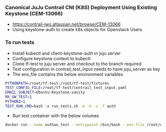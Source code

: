 ### Canonical JuJu Contrail CNI (K8S) Deployment Using Existing Keystone (CEM-13066)

* https://contrail-jws.atlassian.net/browse/CEM-13066
* Using keystone-auth to create k8s objects for Openstack Users

### To run tests
* Install kubectl and client-keystone-auth in juju server
* Configure keystone context to kubectl
* Clone tf-test to juju server and checkout to the branch required
* Test configuration in contrail_test_input needs to have juju_server as key
* The env_file contains the below environment variables
```sh
PYTHONPATH=/root/tf-test:/root/tf-test/fixtures
TEST_CONFIG_FILE=/root/tf-test/contrail_test_input.yaml
EMAIL_SUBJECT=Ubuntu-Keystone-sanity
MX_GW_TEST=1
PYTHON3=1
TEST_RUN_CMD=bash -x run_tests.sh -m -U -s -T auth
```
* Run test container with the below volumes
```sh
docker run --name nuthan_test --entrypoint /bin/bash --env-file /root/env_file -v /root/contrail_test_input.yaml:/root/tf-test/contrail_test_input.yaml -v /root/tf-test:/root/tf-test -v /root/.ssh:/root/.ssh --network=host -it bng-artifactory.juniper.net/contrail-nightly/contrail-test-test:2011.102
```